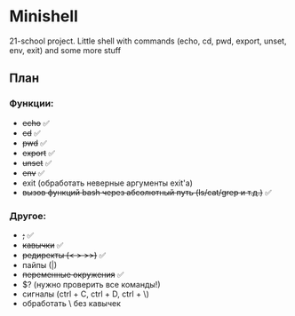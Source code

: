 # Minishell
21-school project. Little shell with commands (echo, cd, pwd, export, unset, env, exit) and some more stuff

## План

### Функции:

- ~~echo~~ :white_check_mark:
- ~~cd~~ :white_check_mark:
- ~~pwd~~ :white_check_mark:
- ~~export~~ :white_check_mark:
- ~~unset~~ :white_check_mark:
- ~~env~~ :white_check_mark:
- exit (обработать неверные аргументы exit'a)
- ~~вызов функций bash через абсолютный путь (ls/cat/grep и т.д.)~~ :white_check_mark:

### Другое:

- ~~;~~ :white_check_mark:
- ~~кавычки~~ :white_check_mark:
- ~~редиректы (< > >>)~~ :white_check_mark:
- пайпы (|)
- ~~переменные окружения~~ :white_check_mark:
- $? (нужно проверить все команды!)
- сигналы (ctrl + C, ctrl + D, ctrl + \\)
- обработать \ без кавычек
